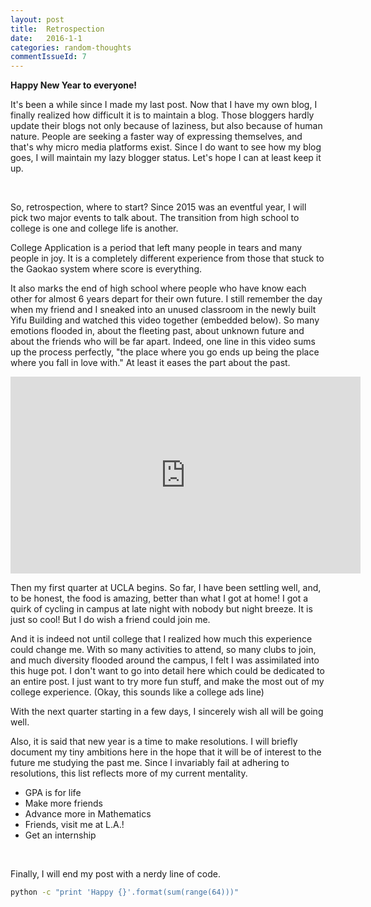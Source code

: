 ```yaml
---
layout: post
title:  Retrospection
date:   2016-1-1
categories: random-thoughts
commentIssueId: 7
---
```



**Happy New Year to everyone!**

It's been a while since I made my last post. Now that I have my own blog,
I finally realized how difficult it is to maintain a blog. Those bloggers
hardly update their blogs not only because of laziness, but also because of
human nature. People are seeking a faster way of expressing themselves, and
that's why micro media platforms exist. Since I do want to see how my blog
goes, I will maintain my lazy blogger status. Let's hope I can at least
keep it up.

</br>

So, retrospection, where to start?
Since 2015 was an eventful year, I will pick two major events to talk about.
The transition from high school to college is one and college life is another.

College Application is a period that left many people in tears and many
people in joy. It is a completely different experience from those that stuck
to the Gaokao system where score is everything.

It also marks the end of high school where people who have know each other
for almost 6 years depart for their own future. I still remember the day when
my friend and I sneaked into an unused classroom in the newly built Yifu
Building and watched this video together (embedded below). So many emotions
flooded in, about the fleeting past, about unknown future and about the
friends who will be far apart.
Indeed, one line in this video sums up the process perfectly,
"the place where you go ends up being the place where you fall in love with."
At least it eases the part about the past.


<iframe width="560" height="315" src="https://www.youtube.com/embed/7klMsHzand8"
frameborder="0" allowfullscreen></iframe>


</br>

Then my first quarter at UCLA begins. So far, I have been settling well,
and, to be honest, the food is amazing, better than what I got at home!
I got a quirk of cycling in campus at late night with nobody but night breeze.
It is just so cool! But I do wish a friend could join me.

And it is indeed not until college that I realized how much this experience
could change me. With so many activities to attend, so many clubs to join,
and much diversity flooded around the campus, I felt I was assimilated into
this huge pot. I don't want to go into detail here which could be dedicated
to an entire post. I just want to try more fun stuff, and make the most out
of my college experience. (Okay, this sounds like a college ads line)

With the next quarter starting in a few days, I sincerely wish all will
be going well.


Also, it is said that new year is a time to make resolutions. I will briefly
document my tiny ambitions here in the hope that it will be of interest to
the future me studying the past me. Since I invariably fail at adhering to
resolutions, this list reflects more of my current mentality.

- GPA is for life
- Make more friends
- Advance more in Mathematics
- Friends, visit me at L.A.!
- Get an internship

</br>

Finally, I will end my post with a nerdy line of code.

```bash
python -c "print 'Happy {}'.format(sum(range(64)))"
```
